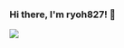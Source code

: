 ### Hi there, I'm ryoh827! 👋

<p>
  <a href="https://count.chiya.dev/"><img src="https://count.chiya.dev/get/@ryoh827?theme=gelbooru"></a>
</p>
